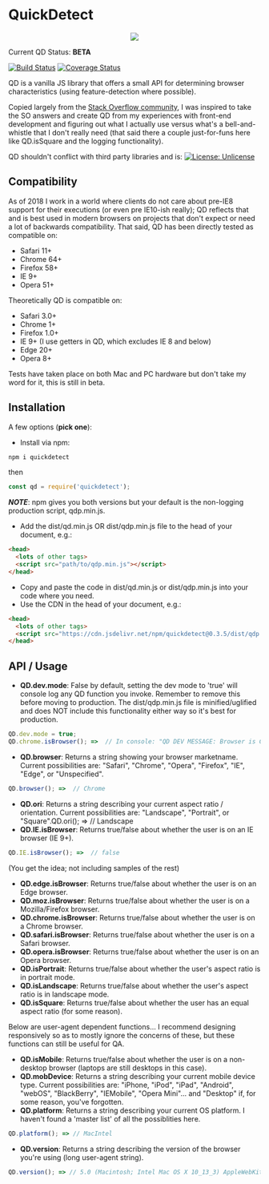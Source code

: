 # QuickDetect

<p align="center">
	<img src="https://image.ibb.co/dL6xkx/qd_mascot.png">
</p>

Current QD Status: **BETA** 

[![Build Status](https://travis-ci.org/paul-HPA/quickdetect.svg?branch=master)](https://travis-ci.org/paul-HPA/quickdetect) [![Coverage Status](https://coveralls.io/repos/github/paul-HPA/quickdetect/badge.svg?branch=master)](https://coveralls.io/github/paul-HPA/quickdetect?branch=master)

QD is a vanilla JS library that offers a small API for determining browser characteristics (using feature-detection where possible). 

Copied largely from the [Stack Overflow community](https://stackoverflow.com/questions/9847580/how-to-detect-safari-chrome-ie-firefox-and-opera-browser), I was inspired to take the SO answers and create QD from my experiences with front-end development and figuring out what I actually use versus what's a bell-and-whistle that I don't really need (that said there a couple just-for-funs here like QD.isSquare and the logging functionality). 

QD shouldn't conflict with third party libraries and is: [![License: Unlicense](https://img.shields.io/badge/license-Unlicense-blue.svg)](http://unlicense.org/)



## Compatibility

As of 2018 I work in a world where clients do not care about pre-IE8 support for their executions (or even pre IE10-ish really); QD reflects that and is best used in modern browsers on projects that don't expect or need a lot of backwards compatibility. That said, QD has been directly tested as compatible on:

*   Safari 11+
*   Chrome 64+
*   Firefox 58+
*   IE 9+
*   Opera 51+

Theoretically QD is compatible on:

*   Safari 3.0+
*   Chrome 1+
*   Firefox 1.0+
*   IE 9+ (I use getters in QD, which excludes IE 8 and below)
*   Edge 20+
*   Opera 8+

Tests have taken place on both Mac and PC hardware but don't take my word for it, this is still in beta.

## Installation

A few options (**pick one**):

*   Install via npm: 
```bash
npm i quickdetect 
```

then 

```javascript
const qd = require('quickdetect'); 
```

***NOTE***: npm gives you both versions but your default is the non-logging production script, qdp.min.js. 

*   Add the dist/qd.min.js OR dist/qdp.min.js file to the head of your document, e.g.: 
```html
<head>
  <lots of other tags>
  <script src="path/to/qdp.min.js"></script>
</head>
```
*   Copy and paste the code in dist/qd.min.js or dist/qdp.min.js into your code where you need.
*   Use the CDN in the head of your document, e.g.: 
```html
<head>
  <lots of other tags>
  <script src="https://cdn.jsdelivr.net/npm/quickdetect@0.3.5/dist/qdp.min.js"></script>
</head>
```

## API / Usage


*   **QD.dev.mode**: False by default, setting the dev mode to 'true' will console log any QD function you invoke. Remember to remove this before moving to production. The dist/qdp.min.js file is minified/uglified and does NOT include this functionality either way so it's best for production. 
```javascript
QD.dev.mode = true;
QD.chrome.isBrowser(); =>  // In console: "QD DEV MESSAGE: Browser is Chrome".  Actual data returned:  true
```
*   **QD.browser**: Returns a string showing your browser marketname. Current possibilities are: "Safari", "Chrome", "Opera", "Firefox", "IE", "Edge", or "Unspecified".
```javascript
QD.browser(); =>  // Chrome
```
*   **QD.ori**: Returns a string describing your current aspect ratio / orientation. Current possibilities are: "Landscape", "Portrait", or "Square".QD.ori(); =>  // Landscape
*   **QD.IE.isBrowser**: Returns true/false about whether the user is on an IE browser (IE 9+).
```javascript
QD.IE.isBrowser(); =>  // false
```
(You get the idea; not including samples of the rest)
*   **QD.edge.isBrowser**: Returns true/false about whether the user is on an Edge browser.
*   **QD.moz.isBrowser**: Returns true/false about whether the user is on a Mozilla/Firefox browser.
*   **QD.chrome.isBrowser**: Returns true/false about whether the user is on a Chrome browser.
*   **QD.safari.isBrowser**: Returns true/false about whether the user is on a Safari browser.
*   **QD.opera.isBrowser**: Returns true/false about whether the user is on an Opera browser.
*   **QD.isPortrait**: Returns true/false about whether the user's aspect ratio is in portrait mode.
*   **QD.isLandscape**: Returns true/false about whether the user's aspect ratio is in landscape mode.
*   **QD.isSquare**: Returns true/false about whether the user has an equal aspect ratio (for some reason).

Below are user-agent dependent functions... I recommend designing responsively so as to mostly ignore the concerns of these, but these functions can still be useful for QA. 
*   **QD.isMobile**: Returns true/false about whether the user is on a non-desktop browser (laptops are still desktops in this case).
* 	**QD.mobDevice**: Returns a string describing your current mobile device type. Current possibilities are: "iPhone, "iPod", "iPad", "Android", "webOS", "BlackBerry", "IEMobile", "Opera Mini"... and "Desktop" if, for some reason, you've forgotten.
* 	**QD.platform**: Returns a string describing your current OS platform. I haven't found a 'master list' of all the possiblities here.
```javascript
QD.platform(); => // MacIntel
```
* 	**QD.version**: Returns a string describing the version of the browser you're using (long user-agent string).
```javascript
QD.version(); => // 5.0 (Macintosh; Intel Mac OS X 10_13_3) AppleWebKit/537.36 (KHTML, like Gecko) Chrome/64.0.3282.186 Safari/537.36
```